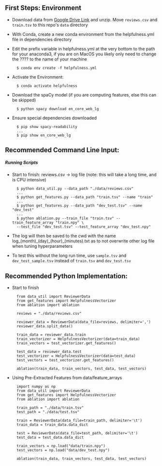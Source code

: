 ## First Steps: Environment

- Download data from
  [Google Drive Link](https://drive.google.com/file/d/13ZrQZJkeFly_C5NgPr6caV4-twK4KUpm/view?usp=sharing)
  and unzip. Move `reviews.csv` and `train.tsv` to this repo's `data`
  directory

- With Conda, create a new conda environment from the helpfulness.yml
  file in dependencies directory

- Edit the prefix variable in helpfulness.yml at the very bottom to the
  path for your anaconda3, if you are on MacOS you likely only need to
  change the ???? to the name of your machine

        $ conda env create -f helpfulness.yml

- Activate the Environment:

        $ conda activate helpfulness

- Download the spaCy model (if you are computing features, else this can be skipped)

        $ python spacy download en_core_web_lg

- Ensure special dependencies downloaded 

        $ pip show spacy-readability
        ... 
        $ pip show en_core_web_lg 

## Recommended Command Line Input:
        
##### Running Scripts

- Start to finish: reviews.csv -> log file (note: this will take a long
  time, and is CPU intensive)
 
        $ python data_util.py --data_path "./data/reviews.csv"
        ...
        $ python get_features.py --data_path "train.tsv" --name "train"
        ...
        $ python get_features.py --data_path "dev_test.tsv" --name "dev_test"
        ... 
        $ python ablation.py --train_file "train.tsv" --train_feature_array "train.npy" \
        --test_file "dev_test.tsv" --test_feature_array "dev_test.npy"
 
-  The log will then be saved to the cwd with the name
   log_(month)\_(day)\_(hour)_(minutes).txt as to not overwrite other
   log file when tuning hyperparameters
   
- To test this without the long run time, use `sample.tsv` and
  `dev_test_sample.tsv` instead of `train.tsv` and `dev_test.tsv`
   
## Recommended Python Implementation:

- Start to finish

        from data_util import ReviewerData
        from get_features import HelpfulnessVectorizer
        from ablation import ablation
        
        reviews = "./data/reviews.csv"
        
        reviewer_data = ReviewerData(data_file=reviews, delimiter=',')
        reviewer_data.split_data()
        
        train_data = reviewer_data.train
        train_vectorizer = HelpfulnessVectorizer(data=train_data)
        train_vectors = test_vectorizer.get_features()
        
        test_data = reviewer_data.test
        test_vectorizer = HelpfulnessVectorizer(data=test_data)
        test_vectors = test_vectorizer.get_features()
        
        ablation(train_data, train_vectors, test_data, test_vectors)
        
- Using Pre-Extracted Features from data/feature_arrays
    
        import numpy as np
        from data_util import ReviewerData
        from get_features import HelpfulnessVectorizer
        from ablation import ablation
        
        train_path = "./data/train.tsv"
        test_path = "./data/test.tsv"
        
        train = ReviewerData(data_file=train_path, delimiter='\t')
        train_data = train_data.data_dict
        
        test = ReviewerData(data_file=test_path, delimiter='\t')
        test_data = test_data.data_dict

        train_vectors = np.load("data/train.npy")
        test_vectors = np.load("data/dev_test.npy")
        
        ablation(train_data, train_vectors, test_data, test_vectors)
            
        
    
        
